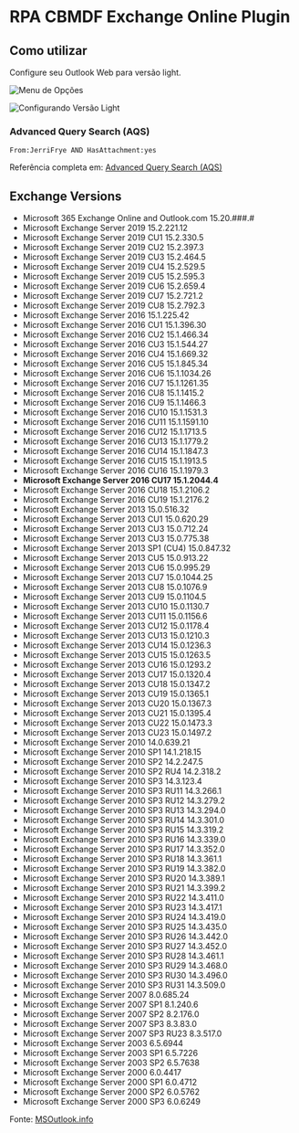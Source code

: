 # RPA CBMDF Exchange Online Plugin

## Como utilizar

Configure seu Outlook Web para versão light.

![Menu de Opções](https://i.imgur.com/1WfIIUR.png)

![Configurando Versão Light](https://i.imgur.com/pQAby3J.png)

### Advanced Query Search (AQS)

`From:JerriFrye AND HasAttachment:yes`

Referência completa em: [Advanced Query Search (AQS)](https://support.microsoft.com/en-us/office/search-mail-and-people-in-outlook-com-88108edf-028e-4306-b87e-7400bbb40aa7)

## Exchange Versions

- Microsoft 365 Exchange Online and Outlook.com 15.20.###.#
- Microsoft Exchange Server 2019 15.2.221.12
- Microsoft Exchange Server 2019 CU1 15.2.330.5
- Microsoft Exchange Server 2019 CU2 15.2.397.3
- Microsoft Exchange Server 2019 CU3 15.2.464.5
- Microsoft Exchange Server 2019 CU4 15.2.529.5
- Microsoft Exchange Server 2019 CU5 15.2.595.3
- Microsoft Exchange Server 2019 CU6 15.2.659.4
- Microsoft Exchange Server 2019 CU7 15.2.721.2
- Microsoft Exchange Server 2019 CU8 15.2.792.3
- Microsoft Exchange Server 2016 15.1.225.42
- Microsoft Exchange Server 2016 CU1 15.1.396.30
- Microsoft Exchange Server 2016 CU2 15.1.466.34
- Microsoft Exchange Server 2016 CU3 15.1.544.27
- Microsoft Exchange Server 2016 CU4 15.1.669.32
- Microsoft Exchange Server 2016 CU5 15.1.845.34
- Microsoft Exchange Server 2016 CU6 15.1.1034.26
- Microsoft Exchange Server 2016 CU7 15.1.1261.35
- Microsoft Exchange Server 2016 CU8 15.1.1415.2
- Microsoft Exchange Server 2016 CU9 15.1.1466.3
- Microsoft Exchange Server 2016 CU10 15.1.1531.3
- Microsoft Exchange Server 2016 CU11 15.1.1591.10
- Microsoft Exchange Server 2016 CU12 15.1.1713.5
- Microsoft Exchange Server 2016 CU13 15.1.1779.2
- Microsoft Exchange Server 2016 CU14 15.1.1847.3
- Microsoft Exchange Server 2016 CU15 15.1.1913.5
- Microsoft Exchange Server 2016 CU16 15.1.1979.3
- **Microsoft Exchange Server 2016 CU17 15.1.2044.4**
- Microsoft Exchange Server 2016 CU18 15.1.2106.2
- Microsoft Exchange Server 2016 CU19 15.1.2176.2
- Microsoft Exchange Server 2013 15.0.516.32
- Microsoft Exchange Server 2013 CU1 15.0.620.29
- Microsoft Exchange Server 2013 CU3 15.0.712.24
- Microsoft Exchange Server 2013 CU3 15.0.775.38
- Microsoft Exchange Server 2013 SP1 (CU4) 15.0.847.32
- Microsoft Exchange Server 2013 CU5 15.0.913.22
- Microsoft Exchange Server 2013 CU6 15.0.995.29
- Microsoft Exchange Server 2013 CU7 15.0.1044.25
- Microsoft Exchange Server 2013 CU8 15.0.1076.9
- Microsoft Exchange Server 2013 CU9 15.0.1104.5
- Microsoft Exchange Server 2013 CU10 15.0.1130.7
- Microsoft Exchange Server 2013 CU11 15.0.1156.6
- Microsoft Exchange Server 2013 CU12 15.0.1178.4
- Microsoft Exchange Server 2013 CU13 15.0.1210.3
- Microsoft Exchange Server 2013 CU14 15.0.1236.3
- Microsoft Exchange Server 2013 CU15 15.0.1263.5
- Microsoft Exchange Server 2013 CU16 15.0.1293.2
- Microsoft Exchange Server 2013 CU17 15.0.1320.4
- Microsoft Exchange Server 2013 CU18 15.0.1347.2
- Microsoft Exchange Server 2013 CU19 15.0.1365.1
- Microsoft Exchange Server 2013 CU20 15.0.1367.3
- Microsoft Exchange Server 2013 CU21 15.0.1395.4
- Microsoft Exchange Server 2013 CU22 15.0.1473.3
- Microsoft Exchange Server 2013 CU23 15.0.1497.2
- Microsoft Exchange Server 2010 14.0.639.21
- Microsoft Exchange Server 2010 SP1 14.1.218.15
- Microsoft Exchange Server 2010 SP2 14.2.247.5
- Microsoft Exchange Server 2010 SP2 RU4 14.2.318.2
- Microsoft Exchange Server 2010 SP3 14.3.123.4
- Microsoft Exchange Server 2010 SP3 RU11 14.3.266.1
- Microsoft Exchange Server 2010 SP3 RU12 14.3.279.2
- Microsoft Exchange Server 2010 SP3 RU13 14.3.294.0
- Microsoft Exchange Server 2010 SP3 RU14 14.3.301.0
- Microsoft Exchange Server 2010 SP3 RU15 14.3.319.2
- Microsoft Exchange Server 2010 SP3 RU16 14.3.339.0
- Microsoft Exchange Server 2010 SP3 RU17 14.3.352.0
- Microsoft Exchange Server 2010 SP3 RU18 14.3.361.1
- Microsoft Exchange Server 2010 SP3 RU19 14.3.382.0
- Microsoft Exchange Server 2010 SP3 RU20 14.3.389.1
- Microsoft Exchange Server 2010 SP3 RU21 14.3.399.2
- Microsoft Exchange Server 2010 SP3 RU22 14.3.411.0
- Microsoft Exchange Server 2010 SP3 RU23 14.3.417.1
- Microsoft Exchange Server 2010 SP3 RU24 14.3.419.0
- Microsoft Exchange Server 2010 SP3 RU25 14.3.435.0
- Microsoft Exchange Server 2010 SP3 RU26 14.3.442.0
- Microsoft Exchange Server 2010 SP3 RU27 14.3.452.0
- Microsoft Exchange Server 2010 SP3 RU28 14.3.461.1
- Microsoft Exchange Server 2010 SP3 RU29 14.3.468.0
- Microsoft Exchange Server 2010 SP3 RU30 14.3.496.0
- Microsoft Exchange Server 2010 SP3 RU31 14.3.509.0
- Microsoft Exchange Server 2007 8.0.685.24
- Microsoft Exchange Server 2007 SP1 8.1.240.6
- Microsoft Exchange Server 2007 SP2 8.2.176.0
- Microsoft Exchange Server 2007 SP3 8.3.83.0
- Microsoft Exchange Server 2007 SP3 RU23 8.3.517.0
- Microsoft Exchange Server 2003 6.5.6944
- Microsoft Exchange Server 2003 SP1 6.5.7226
- Microsoft Exchange Server 2003 SP2 6.5.7638
- Microsoft Exchange Server 2000 6.0.4417
- Microsoft Exchange Server 2000 SP1 6.0.4712
- Microsoft Exchange Server 2000 SP2 6.0.5762
- Microsoft Exchange Server 2000 SP3 6.0.6249

Fonte: [MSOutlook.info](https://www.msoutlook.info/question/277)
